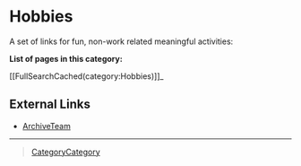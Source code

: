

Hobbies
=======

A set of links for fun, non-work related meaningful activities:

**List of pages in this category:**

[[FullSearchCached(category:Hobbies)]]\_

External Links
--------------

-   [ArchiveTeam](http://archiveteam.org/)

* * * * *

> [CategoryCategory](CategoryCategory)
